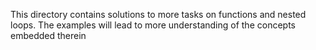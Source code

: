 This directory contains solutions to more tasks on functions and nested loops. The examples will lead to more understanding of the concepts embedded therein

